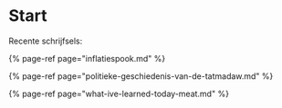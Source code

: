 # Start

Recente schrijfsels:

{% page-ref page="inflatiespook.md" %}

{% page-ref page="politieke-geschiedenis-van-de-tatmadaw.md" %}

{% page-ref page="what-ive-learned-today-meat.md" %}



